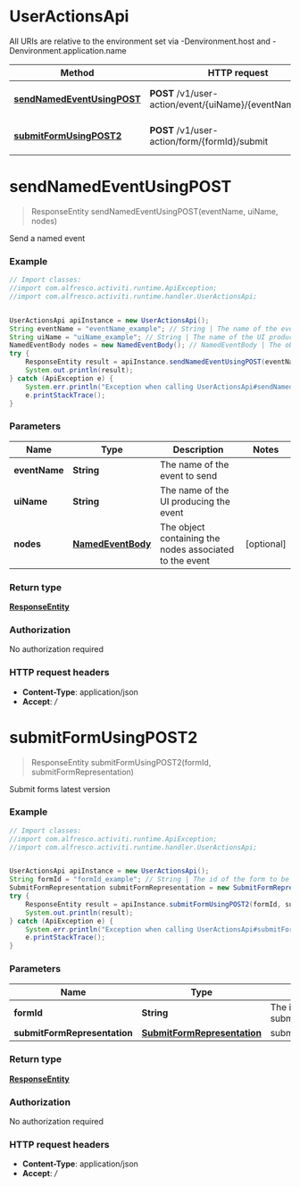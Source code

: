 # UserActionsApi

All URIs are relative to the environment set via -Denvironment.host and -Denvironment.application.name

Method | HTTP request | Description
------------- | ------------- | -------------
[**sendNamedEventUsingPOST**](UserActionsApi.md#sendNamedEventUsingPOST) | **POST** /v1/user-action/event/{uiName}/{eventName}/send | Send a named event
[**submitFormUsingPOST2**](UserActionsApi.md#submitFormUsingPOST2) | **POST** /v1/user-action/form/{formId}/submit | Submit forms latest version


<a name="sendNamedEventUsingPOST"></a>
# **sendNamedEventUsingPOST**
> ResponseEntity sendNamedEventUsingPOST(eventName, uiName, nodes)

Send a named event

### Example
```java
// Import classes:
//import com.alfresco.activiti.runtime.ApiException;
//import com.alfresco.activiti.runtime.handler.UserActionsApi;


UserActionsApi apiInstance = new UserActionsApi();
String eventName = "eventName_example"; // String | The name of the event to send
String uiName = "uiName_example"; // String | The name of the UI producing the event
NamedEventBody nodes = new NamedEventBody(); // NamedEventBody | The object containing the nodes associated to the event
try {
    ResponseEntity result = apiInstance.sendNamedEventUsingPOST(eventName, uiName, nodes);
    System.out.println(result);
} catch (ApiException e) {
    System.err.println("Exception when calling UserActionsApi#sendNamedEventUsingPOST");
    e.printStackTrace();
}
```

### Parameters

Name | Type | Description  | Notes
------------- | ------------- | ------------- | -------------
 **eventName** | **String**| The name of the event to send |
 **uiName** | **String**| The name of the UI producing the event |
 **nodes** | [**NamedEventBody**](NamedEventBody.md)| The object containing the nodes associated to the event | [optional]

### Return type

[**ResponseEntity**](ResponseEntity.md)

### Authorization

No authorization required

### HTTP request headers

 - **Content-Type**: application/json
 - **Accept**: */*

<a name="submitFormUsingPOST2"></a>
# **submitFormUsingPOST2**
> ResponseEntity submitFormUsingPOST2(formId, submitFormRepresentation)

Submit forms latest version

### Example
```java
// Import classes:
//import com.alfresco.activiti.runtime.ApiException;
//import com.alfresco.activiti.runtime.handler.UserActionsApi;


UserActionsApi apiInstance = new UserActionsApi();
String formId = "formId_example"; // String | The id of the form to be submitted
SubmitFormRepresentation submitFormRepresentation = new SubmitFormRepresentation(); // SubmitFormRepresentation | submitFormRepresentation
try {
    ResponseEntity result = apiInstance.submitFormUsingPOST2(formId, submitFormRepresentation);
    System.out.println(result);
} catch (ApiException e) {
    System.err.println("Exception when calling UserActionsApi#submitFormUsingPOST2");
    e.printStackTrace();
}
```

### Parameters

Name | Type | Description  | Notes
------------- | ------------- | ------------- | -------------
 **formId** | **String**| The id of the form to be submitted |
 **submitFormRepresentation** | [**SubmitFormRepresentation**](SubmitFormRepresentation.md)| submitFormRepresentation |

### Return type

[**ResponseEntity**](ResponseEntity.md)

### Authorization

No authorization required

### HTTP request headers

 - **Content-Type**: application/json
 - **Accept**: */*

